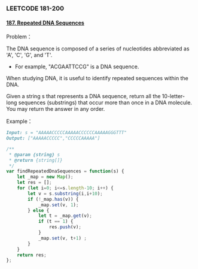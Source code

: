 ### **LEETCODE 181-200**

#### **[187. Repeated DNA Sequences](https://leetcode-cn.com/problems/repeated-dna-sequences/)**

Problem：

The DNA sequence is composed of a series of nucleotides abbreviated as 'A', 'C', 'G', and 'T'.

- For example, "ACGAATTCCG" is a DNA sequence.


When studying DNA, it is useful to identify repeated sequences within the DNA.

Given a string s that represents a DNA sequence, return all the 10-letter-long sequences (substrings) that occur more than once in a DNA molecule. You may return the answer in any order.

Example：

```markdown
Input: s = "AAAAACCCCCAAAAACCCCCCAAAAAGGGTTT"
Output: ["AAAAACCCCC","CCCCCAAAAA"]
```

```js
/**
 * @param {string} s
 * @return {string[]}
 */
var findRepeatedDnaSequences = function(s) {
    let _map = new Map();
    let res = [];
    for (let i=0; i<=s.length-10; i++) {
        let v = s.substring(i,i+10);
        if (!_map.has(v)) {
            _map.set(v, 1);
        } else {
            let t = _map.get(v);
            if (t == 1) {
                res.push(v);
            }
            _map.set(v, t+1) ;
        }
    }
    return res;
};
```




